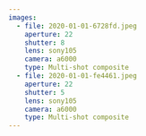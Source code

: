 ```yaml
---
images:
  - file: 2020-01-01-6728fd.jpeg
    aperture: 22
    shutter: 8
    lens: sony105
    camera: a6000
    type: Multi-shot composite
  - file: 2020-01-01-fe4461.jpeg
    aperture: 22
    shutter: 5
    lens: sony105
    camera: a6000
    type: Multi-shot composite
---
```

